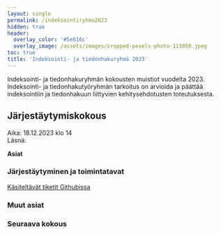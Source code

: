 ```yaml
---
layout: single
permalink: /indeksointiryhma2023
hidden: true
header:
  overlay_color: '#5e616c'
  overlay_image: /assets/images/cropped-pexels-photo-113850.jpeg
toc: true
title: 'Indeksointi- ja tiedonhakuryhmä 2023'
---
```


Indeksointi- ja tiedonhakuryhmän kokousten muistiot vuodelta 2023. Indeksointi- ja tiedonhakutyöryhmän tarkoitus on arvioida ja päättää indeksointiin ja tiedonhakuun liittyvien kehitysehdotusten toteutuksesta.

## Järjestäytymiskokous

Aika: 18.12.2023 klo 14<br />
Läsnä:

**Asiat**

### Järjestäytyminen ja toimintatavat

[Käsiteltävät tiketit Githubissa](https://github.com/orgs/KohaSuomi/projects/4/views/18)

### Muut asiat

### Seuraava kokous
